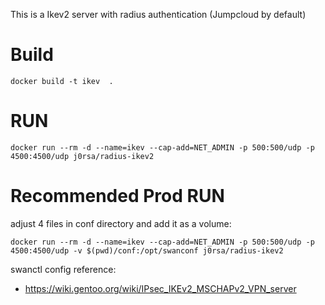 This is a Ikev2 server with radius authentication (Jumpcloud by default)

# Build

    docker build -t ikev  .

# RUN

    docker run --rm -d --name=ikev --cap-add=NET_ADMIN -p 500:500/udp -p 4500:4500/udp j0rsa/radius-ikev2

# Recommended Prod RUN

adjust 4 files in conf directory and add it as a volume:

    docker run --rm -d --name=ikev --cap-add=NET_ADMIN -p 500:500/udp -p 4500:4500/udp -v $(pwd)/conf:/opt/swanconf j0rsa/radius-ikev2

swanctl config reference:
- https://wiki.gentoo.org/wiki/IPsec_IKEv2_MSCHAPv2_VPN_server
